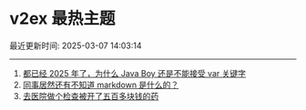 # v2ex 最热主题

最近更新时间: 2025-03-07 14:03:14

--- 
1. [都已经 2025 年了，为什么 Java Boy 还是不能接受 var 关键字](https://www.v2ex.com/t/1116515) 
2. [同事居然还有不知道 markdown 是什么的？](https://www.v2ex.com/t/1116527) 
3. [去医院做个检查被开了五百多块钱的药](https://www.v2ex.com/t/1116542) 
